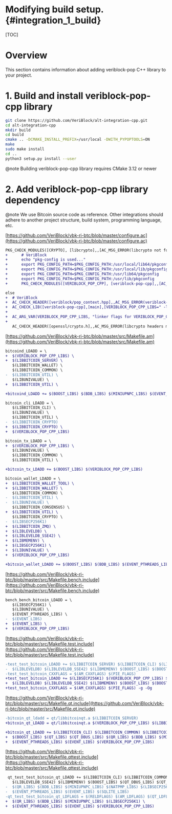 # Modifying build setup. {#integration_1_build}

[TOC]

# Overview

This section contains information about adding veriblock-pop C++ library to your project.

# 1. Build and install veriblock-pop-cpp library

```sh
git clone https://github.com/VeriBlock/alt-integration-cpp.git
cd alt-integration-cpp
mkdir build
cd build
cmake .. -DCMAKE_INSTALL_PREFIX=/usr/local -DWITH_PYPOPTOOLS=ON
make
sudo make install
cd ..
python3 setup.py install --user
```

@note Building veriblock-pop-cpp library requires CMake 3.12 or newer

# 2. Add veriblock-pop-cpp library dependency

@note We use Bitcoin source code as reference. Other integrations should adhere to another project structure, build system, programming language, etc.

[https://github.com/VeriBlock/vbk-ri-btc/blob/master/configure.ac](https://github.com/VeriBlock/vbk-ri-btc/blob/master/configure.ac)
```diff
PKG_CHECK_MODULES([CRYPTO], [libcrypto],,[AC_MSG_ERROR(libcrypto not found.)])
+      # VeriBlock
+      echo "pkg-config is used..."
+      export PKG_CONFIG_PATH=$PKG_CONFIG_PATH:/usr/local/lib64/pkgconfig
+      export PKG_CONFIG_PATH=$PKG_CONFIG_PATH:/usr/local/lib/pkgconfig
+      export PKG_CONFIG_PATH=$PKG_CONFIG_PATH:/usr/lib64/pkgconfig
+      export PKG_CONFIG_PATH=$PKG_CONFIG_PATH:/usr/lib/pkgconfig
+      PKG_CHECK_MODULES([VERIBLOCK_POP_CPP], [veriblock-pop-cpp],,[AC_MSG_ERROR(libveriblock-pop-cpp not found.)])
```
```diff
else
+  # VeriBlock
+  AC_CHECK_HEADER([veriblock/pop_context.hpp],,AC_MSG_ERROR(veriblock-pop-cpp headers missing))
+  AC_CHECK_LIB([veriblock-pop-cpp],[main],[VERIBLOCK_POP_CPP_LIBS=" -lveriblock-pop-cpp"],AC_MSG_ERROR(veriblock-pop-cpp missing))
+
+  AC_ARG_VAR(VERIBLOCK_POP_CPP_LIBS, "linker flags for VERIBLOCK_POP_CPP")
+
   AC_CHECK_HEADER([openssl/crypto.h],,AC_MSG_ERROR(libcrypto headers missing))
```

[https://github.com/VeriBlock/vbk-ri-btc/blob/master/src/Makefile.am](https://github.com/VeriBlock/vbk-ri-btc/blob/master/src/Makefile.am)
```diff
bitcoind_LDADD = \
+  $(VERIBLOCK_POP_CPP_LIBS) \
+  $(LIBBITCOIN_SERVER) \
   $(LIBBITCOIN_WALLET) \
   $(LIBBITCOIN_COMMON) \
-  $(LIBBITCOIN_UTIL) \
   $(LIBUNIVALUE) \
+  $(LIBBITCOIN_UTIL) \
```
```diff
+bitcoind_LDADD += $(BOOST_LIBS) $(BDB_LIBS) $(MINIUPNPC_LIBS) $(EVENT_PTHREADS_LIBS) $(EVENT_LIBS) $(ZMQ_LIBS) $(VERIBLOCK_POP_CPP_LIBS)
```
```diff
bitcoin_cli_LDADD = \
   $(LIBBITCOIN_CLI) \
   $(LIBUNIVALUE) \
   $(LIBBITCOIN_UTIL) \
-  $(LIBBITCOIN_CRYPTO)
+  $(LIBBITCOIN_CRYPTO) \
+  $(VERIBLOCK_POP_CPP_LIBS)
```
```diff
bitcoin_tx_LDADD = \
+  $(VERIBLOCK_POP_CPP_LIBS) \
   $(LIBUNIVALUE) \
   $(LIBBITCOIN_COMMON) \
   $(LIBBITCOIN_UTIL) \
```
```diff
+bitcoin_tx_LDADD += $(BOOST_LIBS) $(VERIBLOCK_POP_CPP_LIBS)
```
```diff
bitcoin_wallet_LDADD = \
+  $(LIBBITCOIN_WALLET_TOOL) \
+  $(LIBBITCOIN_WALLET) \
   $(LIBBITCOIN_COMMON) \
-  $(LIBBITCOIN_UTIL) \
-  $(LIBUNIVALUE) \
   $(LIBBITCOIN_CONSENSUS) \
+  $(LIBBITCOIN_UTIL) \
   $(LIBBITCOIN_CRYPTO) \
-  $(LIBSECP256K1)
+  $(LIBBITCOIN_ZMQ) \
+  $(LIBLEVELDB) \
+  $(LIBLEVELDB_SSE42) \
+  $(LIBMEMENV) \
+  $(LIBSECP256K1) \
+  $(LIBUNIVALUE) \
+  $(VERIBLOCK_POP_CPP_LIBS)
```
```diff
+bitcoin_wallet_LDADD += $(BOOST_LIBS) $(BDB_LIBS) $(EVENT_PTHREADS_LIBS) $(EVENT_LIBS) $(MINIUPNPC_LIBS) $(ZMQ_LIBS)
```

[https://github.com/VeriBlock/vbk-ri-btc/blob/master/src/Makefile.bench.include](https://github.com/VeriBlock/vbk-ri-btc/blob/master/src/Makefile.bench.include)
```diff
bench_bench_bitcoin_LDADD = \
   $(LIBSECP256K1) \
   $(LIBUNIVALUE) \
   $(EVENT_PTHREADS_LIBS) \
-  $(EVENT_LIBS)
+  $(EVENT_LIBS) \
+  $(VERIBLOCK_POP_CPP_LIBS)
```

[https://github.com/VeriBlock/vbk-ri-btc/blob/master/src/Makefile.test.include](https://github.com/VeriBlock/vbk-ri-btc/blob/master/src/Makefile.test.include)
```diff
-test_test_bitcoin_LDADD += $(LIBBITCOIN_SERVER) $(LIBBITCOIN_CLI) $(LIBBITCOIN_COMMON) $(LIBBITCOIN_UTIL) $(LIBBITCOIN_CONSENSUS) $(LIBBITCOIN_CRYPTO) $(LIBUNIVALUE) \
-  $(LIBLEVELDB) $(LIBLEVELDB_SSE42) $(LIBMEMENV) $(BOOST_LIBS) $(BOOST_UNIT_TEST_FRAMEWORK_LIB) $(LIBSECP256K1) $(EVENT_LIBS) $(EVENT_PTHREADS_LIBS)
-test_test_bitcoin_CXXFLAGS = $(AM_CXXFLAGS) $(PIE_FLAGS)
+test_test_bitcoin_LDADD += $(LIBSECP256K1) $(VERIBLOCK_POP_CPP_LIBS) $(LIBBITCOIN_SERVER) $(LIBBITCOIN_CLI) $(LIBBITCOIN_COMMON) $(LIBBITCOIN_UTIL) $(LIBBITCOIN_CONSENSUS) $(LIBBITCOIN_CRYPTO) $(LIBUNIVALUE) \
+  $(LIBLEVELDB) $(LIBLEVELDB_SSE42) $(LIBMEMENV) $(BOOST_LIBS) $(BOOST_UNIT_TEST_FRAMEWORK_LIB) $(EVENT_LIBS) $(EVENT_PTHREADS_LIBS)
+test_test_bitcoin_CXXFLAGS = $(AM_CXXFLAGS) $(PIE_FLAGS) -g -Og
```

[https://github.com/VeriBlock/vbk-ri-btc/blob/master/src/Makefile.qt.include](https://github.com/VeriBlock/vbk-ri-btc/blob/master/src/Makefile.qt.include)
```diff
-bitcoin_qt_ldadd = qt/libbitcoinqt.a $(LIBBITCOIN_SERVER)
+bitcoin_qt_LDADD = qt/libbitcoinqt.a $(VERIBLOCK_POP_CPP_LIBS) $(LIBBITCOIN_SERVER)
```
```diff
+bitcoin_qt_LDADD += $(LIBBITCOIN_CLI) $(LIBBITCOIN_COMMON) $(LIBBITCOIN_UTIL) $(LIBBITCOIN_CONSENSUS) $(LIBBITCOIN_CRYPTO) $(LIBUNIVALUE) $(LIBLEVELDB) $(LIBLEVELDB_SSE42) $(LIBMEMENV) \
+  $(BOOST_LIBS) $(QT_LIBS) $(QT_DBUS_LIBS) $(QR_LIBS) $(BDB_LIBS) $(MINIUPNPC_LIBS) $(LIBSECP256K1) \
+  $(EVENT_PTHREADS_LIBS) $(EVENT_LIBS) $(VERIBLOCK_POP_CPP_LIBS)
```

[https://github.com/VeriBlock/vbk-ri-btc/blob/master/src/Makefile.qttest.include](https://github.com/VeriBlock/vbk-ri-btc/blob/master/src/Makefile.qttest.include)
```diff
 qt_test_test_bitcoin_qt_LDADD += $(LIBBITCOIN_CLI) $(LIBBITCOIN_COMMON) $(LIBBITCOIN_UTIL) $(LIBBITCOIN_CONSENSUS) $(LIBBITCOIN_CRYPTO) $(LIBUNIVALUE) $(LIBLEVELDB) \
   $(LIBLEVELDB_SSE42) $(LIBMEMENV) $(BOOST_LIBS) $(QT_DBUS_LIBS) $(QT_TEST_LIBS) $(QT_LIBS) \
-  $(QR_LIBS) $(BDB_LIBS) $(MINIUPNPC_LIBS) $(NATPMP_LIBS) $(LIBSECP256K1) \
-  $(EVENT_PTHREADS_LIBS) $(EVENT_LIBS) $(SQLITE_LIBS)
-qt_test_test_bitcoin_qt_LDFLAGS = $(RELDFLAGS) $(AM_LDFLAGS) $(QT_LDFLAGS) $(LIBTOOL_APP_LDFLAGS) $(PTHREAD_FLAGS)
+  $(QR_LIBS) $(BDB_LIBS) $(MINIUPNPC_LIBS) $(LIBSECP256K1) \
+  $(EVENT_PTHREADS_LIBS) $(EVENT_LIBS) $(VERIBLOCK_POP_CPP_LIBS)
```